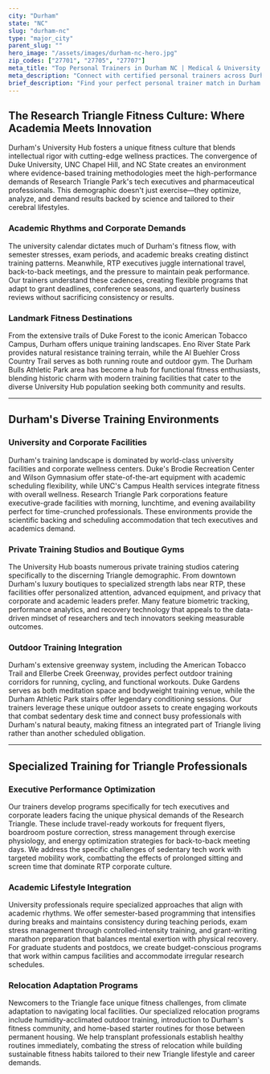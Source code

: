 ```yaml
---
city: "Durham"
state: "NC"
slug: "durham-nc"
type: "major_city"
parent_slug: ""
hero_image: "/assets/images/durham-nc-hero.jpg"
zip_codes: ["27701", "27705", "27707"]
meta_title: "Top Personal Trainers in Durham NC | Medical & University Executive Fitness"
meta_description: "Connect with certified personal trainers across Durham, specializing in Duke University area wellness, medical schedules, and downtown revitalization fitness."
brief_description: "Find your perfect personal trainer match in Durham's University Hub and Research Triangle. Our elite service connects busy tech executives, Duke/UNC academics, and relocating professionals with certified trainers who understand your demanding schedule. Whether you need executive stress management, campus fitness integration, or quick adaptation to Triangle living, we match you with specialists in high-intensity training, functional fitness, and wellness optimization. Stop wasting time searching and start achieving your fitness goals with trainers who speak your language and work around your unique lifestyle demands in Durham's vibrant university ecosystem."
---
```

## The Research Triangle Fitness Culture: Where Academia Meets Innovation

Durham's University Hub fosters a unique fitness culture that blends intellectual rigor with cutting-edge wellness practices. The convergence of Duke University, UNC Chapel Hill, and NC State creates an environment where evidence-based training methodologies meet the high-performance demands of Research Triangle Park's tech executives and pharmaceutical professionals. This demographic doesn't just exercise—they optimize, analyze, and demand results backed by science and tailored to their cerebral lifestyles.

### Academic Rhythms and Corporate Demands

The university calendar dictates much of Durham's fitness flow, with semester stresses, exam periods, and academic breaks creating distinct training patterns. Meanwhile, RTP executives juggle international travel, back-to-back meetings, and the pressure to maintain peak performance. Our trainers understand these cadences, creating flexible programs that adapt to grant deadlines, conference seasons, and quarterly business reviews without sacrificing consistency or results.

### Landmark Fitness Destinations

From the extensive trails of Duke Forest to the iconic American Tobacco Campus, Durham offers unique training landscapes. Eno River State Park provides natural resistance training terrain, while the Al Buehler Cross Country Trail serves as both running route and outdoor gym. The Durham Bulls Athletic Park area has become a hub for functional fitness enthusiasts, blending historic charm with modern training facilities that cater to the diverse University Hub population seeking both community and results.

---

## Durham's Diverse Training Environments

### University and Corporate Facilities

Durham's training landscape is dominated by world-class university facilities and corporate wellness centers. Duke's Brodie Recreation Center and Wilson Gymnasium offer state-of-the-art equipment with academic scheduling flexibility, while UNC's Campus Health services integrate fitness with overall wellness. Research Triangle Park corporations feature executive-grade facilities with morning, lunchtime, and evening availability perfect for time-crunched professionals. These environments provide the scientific backing and scheduling accommodation that tech executives and academics demand.

### Private Training Studios and Boutique Gyms

The University Hub boasts numerous private training studios catering specifically to the discerning Triangle demographic. From downtown Durham's luxury boutiques to specialized strength labs near RTP, these facilities offer personalized attention, advanced equipment, and privacy that corporate and academic leaders prefer. Many feature biometric tracking, performance analytics, and recovery technology that appeals to the data-driven mindset of researchers and tech innovators seeking measurable outcomes.

### Outdoor Training Integration

Durham's extensive greenway system, including the American Tobacco Trail and Ellerbe Creek Greenway, provides perfect outdoor training corridors for running, cycling, and functional workouts. Duke Gardens serves as both meditation space and bodyweight training venue, while the Durham Athletic Park stairs offer legendary conditioning sessions. Our trainers leverage these unique outdoor assets to create engaging workouts that combat sedentary desk time and connect busy professionals with Durham's natural beauty, making fitness an integrated part of Triangle living rather than another scheduled obligation.

---

## Specialized Training for Triangle Professionals

### Executive Performance Optimization

Our trainers develop programs specifically for tech executives and corporate leaders facing the unique physical demands of the Research Triangle. These include travel-ready workouts for frequent flyers, boardroom posture correction, stress management through exercise physiology, and energy optimization strategies for back-to-back meeting days. We address the specific challenges of sedentary tech work with targeted mobility work, combatting the effects of prolonged sitting and screen time that dominate RTP corporate culture.

### Academic Lifestyle Integration

University professionals require specialized approaches that align with academic rhythms. We offer semester-based programming that intensifies during breaks and maintains consistency during teaching periods, exam stress management through controlled-intensity training, and grant-writing marathon preparation that balances mental exertion with physical recovery. For graduate students and postdocs, we create budget-conscious programs that work within campus facilities and accommodate irregular research schedules.

### Relocation Adaptation Programs

Newcomers to the Triangle face unique fitness challenges, from climate adaptation to navigating local facilities. Our specialized relocation programs include humidity-acclimated outdoor training, introduction to Durham's fitness community, and home-based starter routines for those between permanent housing. We help transplant professionals establish healthy routines immediately, combating the stress of relocation while building sustainable fitness habits tailored to their new Triangle lifestyle and career demands.